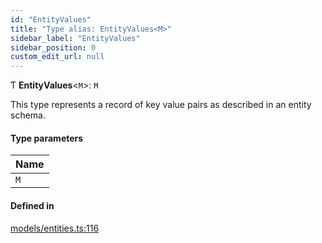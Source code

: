 ```yaml
---
id: "EntityValues"
title: "Type alias: EntityValues<M>"
sidebar_label: "EntityValues"
sidebar_position: 0
custom_edit_url: null
---
```


Ƭ **EntityValues**<`M`\>: `M`

This type represents a record of key value pairs as described in an
entity schema.

#### Type parameters

| Name |
| :------ |
| `M` |

#### Defined in

[models/entities.ts:116](https://github.com/Camberi/firecms/blob/2d60fba/src/models/entities.ts#L116)
